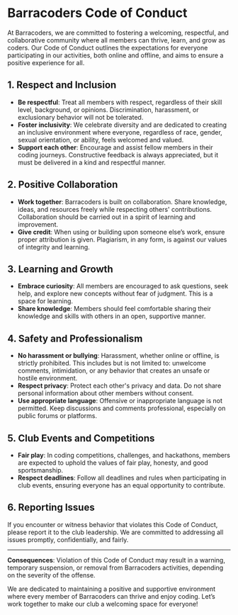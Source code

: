 
# Barracoders Code of Conduct

At Barracoders, we are committed to fostering a welcoming, respectful, and collaborative community where all members can thrive, learn, and grow as coders. Our Code of Conduct outlines the expectations for everyone participating in our activities, both online and offline, and aims to ensure a positive experience for all.

## 1. Respect and Inclusion

- **Be respectful**: Treat all members with respect, regardless of their skill level, background, or opinions. Discrimination, harassment, or exclusionary behavior will not be tolerated.
- **Foster inclusivity**: We celebrate diversity and are dedicated to creating an inclusive environment where everyone, regardless of race, gender, sexual orientation, or ability, feels welcomed and valued.
- **Support each other**: Encourage and assist fellow members in their coding journeys. Constructive feedback is always appreciated, but it must be delivered in a kind and respectful manner.

## 2. Positive Collaboration

- **Work together**: Barracoders is built on collaboration. Share knowledge, ideas, and resources freely while respecting others' contributions. Collaboration should be carried out in a spirit of learning and improvement.
- **Give credit**: When using or building upon someone else’s work, ensure proper attribution is given. Plagiarism, in any form, is against our values of integrity and learning.

## 3. Learning and Growth

- **Embrace curiosity**: All members are encouraged to ask questions, seek help, and explore new concepts without fear of judgment. This is a space for learning.
- **Share knowledge**: Members should feel comfortable sharing their knowledge and skills with others in an open, supportive manner.

## 4. Safety and Professionalism

- **No harassment or bullying**: Harassment, whether online or offline, is strictly prohibited. This includes but is not limited to: unwelcome comments, intimidation, or any behavior that creates an unsafe or hostile environment.
- **Respect privacy**: Protect each other's privacy and data. Do not share personal information about other members without consent.
- **Use appropriate language**: Offensive or inappropriate language is not permitted. Keep discussions and comments professional, especially on public forums or platforms.

## 5. Club Events and Competitions

- **Fair play**: In coding competitions, challenges, and hackathons, members are expected to uphold the values of fair play, honesty, and good sportsmanship.
- **Respect deadlines**: Follow all deadlines and rules when participating in club events, ensuring everyone has an equal opportunity to contribute.

## 6. Reporting Issues

If you encounter or witness behavior that violates this Code of Conduct, please report it to the club leadership. We are committed to addressing all issues promptly, confidentially, and fairly.

---

**Consequences**: Violation of this Code of Conduct may result in a warning, temporary suspension, or removal from Barracoders activities, depending on the severity of the offense.

We are dedicated to maintaining a positive and supportive environment where every member of Barracoders can thrive and enjoy coding. Let’s work together to make our club a welcoming space for everyone!
